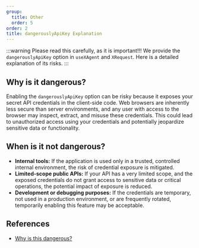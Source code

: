 ```yaml
---
group:
  title: Other
  order: 5
order: 2
title: dangerouslyApiKey Explanation
---
```


:::warning Please read this carefully, as it is important!!! We provide the `dangerouslyApiKey` option in `useXAgent` and `XRequest`. Here is a detailed explanation of its risks. :::

## Why is it dangerous?

Enabling the `dangerouslyApiKey` option can be risky because it exposes your secret API credentials in the client-side code. Web browsers are inherently less secure than server environments, and any user with access to the browser may inspect, extract, and misuse these credentials. This could lead to unauthorized access using your credentials and potentially jeopardize sensitive data or functionality.

## When is it not dangerous?

- **Internal tools:** If the application is used only in a trusted, controlled internal environment, the risk of credential exposure is mitigated.
- **Limited-scope public APIs:** If your API has a very limited scope, and the exposed credentials do not grant access to sensitive data or critical operations, the potential impact of exposure is reduced.
- **Development or debugging purposes:** If the credentials are temporary, not used in a production environment, or are frequently rotated, temporarily enabling this feature may be acceptable.

## References

- [Why is this dangerous?](https://github.com/openai/openai-node?tab=readme-ov-file#why-is-this-dangerous)

